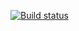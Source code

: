 [![Build status](https://ci.appveyor.com/api/projects/status/wvgoidynjqftpb3c?svg=true)](https://ci.appveyor.com/project/vinogradova311/postmanecho)
